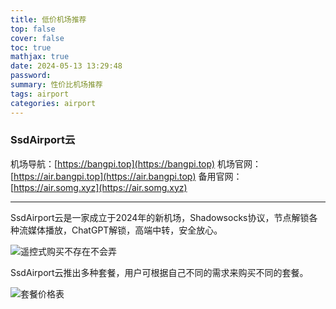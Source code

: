 ```yaml
---
title: 低价机场推荐
top: false
cover: false
toc: true
mathjax: true
date: 2024-05-13 13:29:48
password:
summary: 性价比机场推荐
tags: airport
categories: airport
---
```


### SsdAirport云

机场导航：[https://bangpi.top](https://bangpi.top)
机场官网：[https://air.bangpi.top](https://air.bangpi.top)
备用官网：[https://air.somg.xyz](https://air.somg.xyz)

---

SsdAirport云是一家成立于2024年的新机场，Shadowsocks协议，节点解锁各种流媒体播放，ChatGPT解锁，高端中转，安全放心。


![遥控式购买不存在不会弄](https://pub-pces.oss-cn-chengdu.aliyuncs.com/public/2024-03-22/1715576720240.png)

SsdAirport云推出多种套餐，用户可根据自己不同的需求来购买不同的套餐。

![套餐价格表](https://pub-pces.oss-cn-chengdu.aliyuncs.com/public/2024-03-22/1715576669668.png)